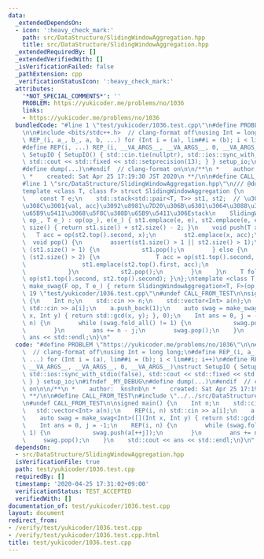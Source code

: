 ```yaml
---
data:
  _extendedDependsOn:
  - icon: ':heavy_check_mark:'
    path: src/DataStructure/SlidingWindowAggregation.hpp
    title: src/DataStructure/SlidingWindowAggregation.hpp
  _extendedRequiredBy: []
  _extendedVerifiedWith: []
  _isVerificationFailed: false
  _pathExtension: cpp
  _verificationStatusIcon: ':heavy_check_mark:'
  attributes:
    '*NOT_SPECIAL_COMMENTS*': ''
    PROBLEM: https://yukicoder.me/problems/no/1036
    links:
    - https://yukicoder.me/problems/no/1036
  bundledCode: "#line 1 \"test/yukicoder/1036.test.cpp\"\n#define PROBLEM \"https://yukicoder.me/problems/no/1036\"\
    \n\n#include <bits/stdc++.h>  // clang-format off\nusing Int = long long;\n#define\
    \ REP_(i, a_, b_, a, b, ...) for (Int i = (a), lim##i = (b); i < lim##i; i++)\n\
    #define REP(i, ...) REP_(i, __VA_ARGS__, __VA_ARGS__, 0, __VA_ARGS__)\nstruct\
    \ SetupIO { SetupIO() { std::cin.tie(nullptr), std::ios::sync_with_stdio(false),\
    \ std::cout << std::fixed << std::setprecision(13); } } setup_io;\n#ifndef _MY_DEBUG\n\
    #define dump(...)\n#endif  // clang-format on\n\n/**\n *    author:  knshnb\n\
    \ *    created: Sat Apr 25 17:19:30 JST 2020\n **/\n\n#define CALL_FROM_TEST\n\
    #line 1 \"src/DataStructure/SlidingWindowAggregation.hpp\"\n/// @docs src/DataStructure/SlidingWindowAggregation.md\n\
    template <class T, class F> struct SlidingWindowAggregation {\n    const F op;\n\
    \    const T e;\n    std::stack<std::pair<T, T>> st1, st2;  // \u305D\u308C\u305E\
    \u308C\u3001{val, acc}\u3092\u8981\u7D20\u306B\u6301\u3064\u3088\u3046\u306A\u524D\
    \u65B9\u5411\u3068\u5F8C\u308D\u65B9\u5411\u306Estack\n    SlidingWindowAggregation(F\
    \ op_, T e_) : op(op_), e(e_) { st1.emplace(e, e), st2.emplace(e, e); }\n    int\
    \ size() { return st1.size() + st2.size() - 2; }\n    void push(T x) {\n     \
    \   T acc = op(st2.top().second, x);\n        st2.emplace(x, acc);\n    }\n  \
    \  void pop() {\n        assert(st1.size() > 1 || st2.size() > 1);\n        if\
    \ (st1.size() > 1) {\n            st1.pop();\n        } else {\n            while\
    \ (st2.size() > 2) {\n                T acc = op(st1.top().second, st2.top().first);\n\
    \                st1.emplace(st2.top().first, acc);\n                st2.pop();\n\
    \            }\n            st2.pop();\n        }\n    }\n    T fold_all() { return\
    \ op(st1.top().second, st2.top().second); }\n};\ntemplate <class T, class F> auto\
    \ make_swag(F op, T e_) { return SlidingWindowAggregation<T, F>(op, e_); }\n#line\
    \ 19 \"test/yukicoder/1036.test.cpp\"\n#undef CALL_FROM_TEST\n\nsigned main()\
    \ {\n    Int n;\n    std::cin >> n;\n    std::vector<Int> a(n);\n    REP(i, n)\
    \ std::cin >> a[i];\n    a.push_back(1);\n    auto swag = make_swag<Int>([](Int\
    \ x, Int y) { return std::gcd(x, y); }, 0);\n    Int ans = 0, j = -1;\n    REP(i,\
    \ n) {\n        while (swag.fold_all() != 1) {\n            swag.push(a[++j]);\n\
    \        }\n        ans += n - j;\n        swag.pop();\n    }\n    std::cout <<\
    \ ans << std::endl;\n}\n"
  code: "#define PROBLEM \"https://yukicoder.me/problems/no/1036\"\n\n#include <bits/stdc++.h>\
    \  // clang-format off\nusing Int = long long;\n#define REP_(i, a_, b_, a, b,\
    \ ...) for (Int i = (a), lim##i = (b); i < lim##i; i++)\n#define REP(i, ...) REP_(i,\
    \ __VA_ARGS__, __VA_ARGS__, 0, __VA_ARGS__)\nstruct SetupIO { SetupIO() { std::cin.tie(nullptr),\
    \ std::ios::sync_with_stdio(false), std::cout << std::fixed << std::setprecision(13);\
    \ } } setup_io;\n#ifndef _MY_DEBUG\n#define dump(...)\n#endif  // clang-format\
    \ on\n\n/**\n *    author:  knshnb\n *    created: Sat Apr 25 17:19:30 JST 2020\n\
    \ **/\n\n#define CALL_FROM_TEST\n#include \"../../src/DataStructure/SlidingWindowAggregation.hpp\"\
    \n#undef CALL_FROM_TEST\n\nsigned main() {\n    Int n;\n    std::cin >> n;\n \
    \   std::vector<Int> a(n);\n    REP(i, n) std::cin >> a[i];\n    a.push_back(1);\n\
    \    auto swag = make_swag<Int>([](Int x, Int y) { return std::gcd(x, y); }, 0);\n\
    \    Int ans = 0, j = -1;\n    REP(i, n) {\n        while (swag.fold_all() !=\
    \ 1) {\n            swag.push(a[++j]);\n        }\n        ans += n - j;\n   \
    \     swag.pop();\n    }\n    std::cout << ans << std::endl;\n}\n"
  dependsOn:
  - src/DataStructure/SlidingWindowAggregation.hpp
  isVerificationFile: true
  path: test/yukicoder/1036.test.cpp
  requiredBy: []
  timestamp: '2020-04-25 17:31:02+09:00'
  verificationStatus: TEST_ACCEPTED
  verifiedWith: []
documentation_of: test/yukicoder/1036.test.cpp
layout: document
redirect_from:
- /verify/test/yukicoder/1036.test.cpp
- /verify/test/yukicoder/1036.test.cpp.html
title: test/yukicoder/1036.test.cpp
---
```

